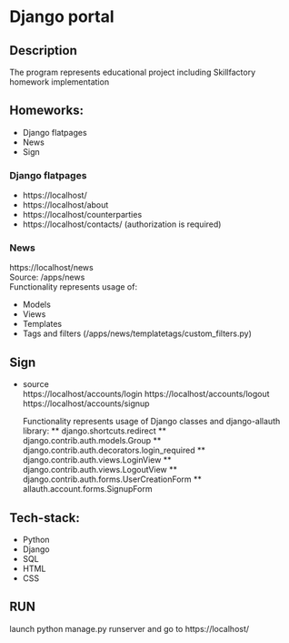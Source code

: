 # Django portal

## Description
The program represents educational project including Skillfactory homework implementation

## Homeworks:
* Django flatpages
* News
* Sign

### Django flatpages
* https://localhost/
* https://localhost/about
* https://localhost/counterparties
* https://localhost/contacts/ (authorization is required)

### News
https://localhost/news  
Source: /apps/news  
Functionality represents usage of:
* Models
* Views
* Templates
* Tags and filters (/apps/news/templatetags/custom_filters.py)

## Sign
* source  
  https://localhost/accounts/login
  https://localhost/accounts/logout
  https://localhost/accounts/signup

  Functionality represents usage of Django classes and django-allauth library:
** django.shortcuts.redirect
** django.contrib.auth.models.Group
** django.contrib.auth.decorators.login_required
** django.contrib.auth.views.LoginView
** django.contrib.auth.views.LogoutView
** django.contrib.auth.forms.UserCreationForm
** allauth.account.forms.SignupForm

## Tech-stack:
* Python
* Django
* SQL
* HTML
* CSS

## RUN
launch python manage.py runserver and go to https://localhost/


